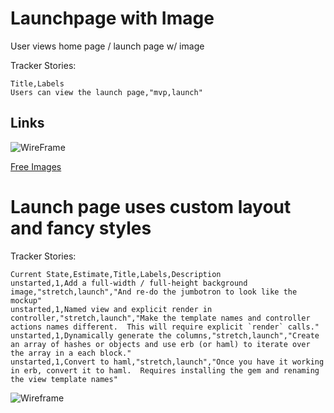 # Launchpage with Image

User views home page / launch page w/ image

Tracker Stories:
```
Title,Labels
Users can view the launch page,"mvp,launch"
```

## Links
![WireFrame](https://galvanize.mybalsamiq.com/mockups/2304814.png?key=dd6f91232218fa4d6cbf663738e10e0cfca3e151)

[Free Images](http://www.imcreator.com/free)

# Launch page uses custom layout and fancy styles

Tracker Stories:
```
Current State,Estimate,Title,Labels,Description
unstarted,1,Add a full-width / full-height background image,"stretch,launch","And re-do the jumbotron to look like the mockup"
unstarted,1,Named view and explicit render in controller,"stretch,launch","Make the template names and controller actions names different.  This will require explicit `render` calls."
unstarted,1,Dynamically generate the columns,"stretch,launch","Create an array of hashes or objects and use erb (or haml) to iterate over the array in a each block."
unstarted,1,Convert to haml,"stretch,launch","Once you have it working in erb, convert it to haml.  Requires installing the gem and renaming the view template names"
```

![Wireframe](https://galvanize.mybalsamiq.com/mockups/2254349.png?key=dd6f91232218fa4d6cbf663738e10e0cfca3e151)

